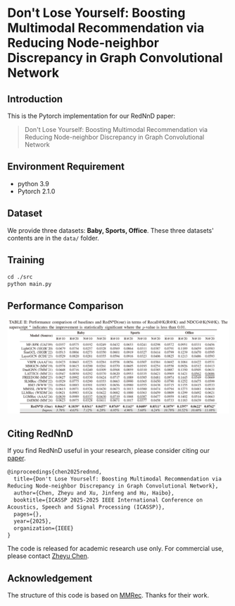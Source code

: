 # Don't Lose Yourself: Boosting Multimodal Recommendation via Reducing Node-neighbor Discrepancy in Graph Convolutional Network



## Introduction

This is the Pytorch implementation for our RedNnD paper:

>Don't Lose Yourself: Boosting Multimodal Recommendation via Reducing Node-neighbor Discrepancy in Graph Convolutional Network

## Environment Requirement

- python 3.9
- Pytorch 2.1.0

## Dataset

We provide three datasets: **Baby, Sports, Office**. These three datasets' contents are in the `data/` folder.

## Training

  ```
cd ./src
python main.py
  ```

## Performance Comparison

<img src="pic\performance.png"/>

## Citing RedNnD

If you find RedNnD useful in your research, please consider citing our [paper](https://arxiv.org/abs/2412.18962).

```
@inproceedings{chen2025rednnd,
  title={Don't Lose Yourself: Boosting Multimodal Recommendation via Reducing Node-neighbor Discrepancy in Graph Convolutional Network},
  author={Chen, Zheyu and Xu, Jinfeng and Hu, Haibo},
  booktitle={ICASSP 2025-2025 IEEE International Conference on Acoustics, Speech and Signal Processing (ICASSP)},
  pages={},
  year={2025},
  organization={IEEE}
}
```

The code is released for academic research use only. For commercial use, please contact [Zheyu Chen](zheyu.chen@connect.polyu.hk).

## Acknowledgement

The structure of this code is based on [MMRec](https://github.com/enoche/MMRec). Thanks for their work.

